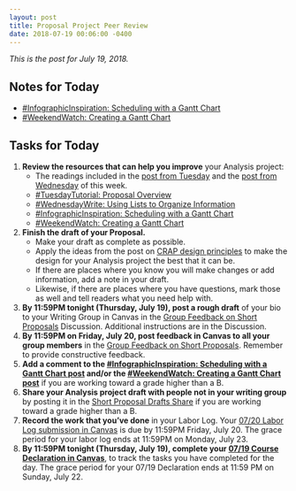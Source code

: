 ```yaml
---
layout: post
title: Proposal Project Peer Review
date: 2018-07-19 00:06:00 -0400
---
```

<p><em>This is the post for July 19, 2018.</em></p>
<h2 id="readings">Notes for Today</h2>
<ul>
  <li><a href="https://tracigardner.github.io/GanttChartInfo/" target="_blank">#InfographicInspiration: Scheduling with a Gantt Chart</a><li><a href="https://tracigardner.github.io/GanttVideo/" target="_blank">#WeekendWatch: Creating a Gantt Chart</a></ul>
<h2 id="tasks">Tasks for Today</h2>
<ol class="listDS">
<li><strong>Review the resources that can help you improve</strong> your Analysis project:<ul class="null">
<li>The readings included in the <a href="https://tracigardner.github.io/FinalThreeMajorProjects/#readings" target="_blank">post from Tuesday</a> and the <a href="https://tracigardner.github.io/OrganizingYourProposal/#readings" target="_blank">post from Wednesday</a> of this week.</li>
<li><a href="https://tracigardner.github.io/ProposalOverviewTutorial/" target="_blank">#TuesdayTutorial: Proposal Overview</a></li>
<li><a href="https://tracigardner.github.io/UsingLists/" target="_blank">#WednesdayWrite: Using Lists to Organize Information</a></li>
<li><a href="https://tracigardner.github.io/GanttChartInfo/" target="_blank">#InfographicInspiration: Scheduling with a Gantt Chart</a></li>
<li><a href="https://tracigardner.github.io/GanttVideo/" target="_blank">#WeekendWatch: Creating a Gantt Chart</a></li>
</ul></li>
<li><strong>Finish the draft of your Proposal.</strong>
  <ul>
  <li>Make your draft as complete as possible. </li>
  <li>Apply the ideas from the post on <a href="http://tracigardner.github.io/CRAPdesign/" title="#InfographicInspiration: Put CRAP in Your Document Design">CRAP design principles</a> to make the design for your Analysis project the best that it can be.</li>
  <li>If there are places where you know you will make changes or add information, add a note in your draft. </li>
  <li>Likewise, if there are places where you have questions, mark those as well and tell readers what you need help with.</li>
  </ul></li>
<li><strong>By 11:59PM tonight (Thursday, July 19), post a rough draft</strong> of your bio to your Writing Group in Canvas in the <a href="https://canvas.vt.edu/courses/70739/discussion_topics/362562" target="_parent">Group Feedback on Short Proposals</a> Discussion. Additional instructions are in the Discussion.</li>
<li><strong>By 11:59PM on Friday, July 20, post feedback in Canvas to all your group members</strong> in the <a href="https://canvas.vt.edu/courses/70739/discussion_topics/362562" target="_parent">Group Feedback on Short Proposals</a>. Remember to provide constructive feedback.</li>
<li><strong>Add a comment to the <a href="https://tracigardner.github.io/GanttChartInfo/" target="_blank">#InfographicInspiration: Scheduling with a Gantt Chart post</a> and/or the <a href="https://tracigardner.github.io/GanttVideo/" target="_blank">#WeekendWatch: Creating a Gantt Chart post</a></strong> if you are working toward a grade higher than a B.</li>
<li><strong>Share your Analysis project draft with people not in your writing group</strong> by posting it in the <a href="https://canvas.vt.edu/courses/70739/discussion_topics/362561" target="_parent">Short Proposal Drafts Share</a> if you are working toward a grade higher than a B.</li>
<li><strong>Record the work that you&rsquo;ve done</strong> in your Labor Log. Your <a href="https://canvas.vt.edu/courses/70739/assignments/444291" target="_parent">07/20 Labor Log submission  in Canvas</a> is due by 11:59PM Friday, July 20. The grace period for your labor log ends at 11:59PM on Monday, July 23.</li>
<li><strong>By 11:59PM tonight (Thursday, July 19), complete your <a href="https://canvas.vt.edu/courses/70739/quizzes/111479" target="_parent">07/19 Course Declaration in Canvas</a></strong>, to track the tasks you have completed for the day. The grace period for your 07/19 Declaration ends at 11:59 PM on Sunday, July 22.</li></ol>
